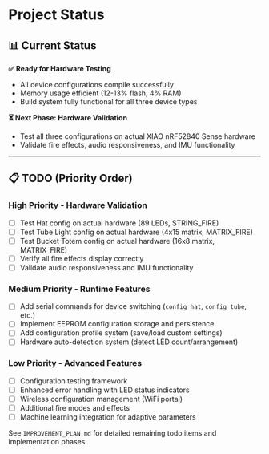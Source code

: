 # Project Status

## 📊 Current Status

**✅ Ready for Hardware Testing**
- All device configurations compile successfully
- Memory usage efficient (12-13% flash, 4% RAM)
- Build system fully functional for all three device types

**⏳ Next Phase: Hardware Validation**
- Test all three configurations on actual XIAO nRF52840 Sense hardware
- Validate fire effects, audio responsiveness, and IMU functionality

---

## 📋 TODO (Priority Order)

### High Priority - Hardware Validation

- [ ] Test Hat config on actual hardware (89 LEDs, STRING_FIRE)
- [ ] Test Tube Light config on actual hardware (4x15 matrix, MATRIX_FIRE)  
- [ ] Test Bucket Totem config on actual hardware (16x8 matrix, MATRIX_FIRE)
- [ ] Verify all fire effects display correctly
- [ ] Validate audio responsiveness and IMU functionality

### Medium Priority - Runtime Features

- [ ] Add serial commands for device switching (`config hat`, `config tube`, etc.)
- [ ] Implement EEPROM configuration storage and persistence
- [ ] Add configuration profile system (save/load custom settings)
- [ ] Hardware auto-detection system (detect LED count/arrangement)

### Low Priority - Advanced Features  

- [ ] Configuration testing framework
- [ ] Enhanced error handling with LED status indicators
- [ ] Wireless configuration management (WiFi portal)
- [ ] Additional fire modes and effects
- [ ] Machine learning integration for adaptive parameters

See `IMPROVEMENT_PLAN.md` for detailed remaining todo items and implementation phases.